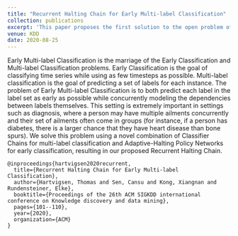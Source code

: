 ```yaml
---
title: "Recurrent Halting Chain for Early Multi-label Classification"
collection: publications
excerpt: 'This paper proposes the first solution to the open problem of Early Multi-Label Classification.'
venue: KDD
date: 2020-08-25
---
```


Early Multi-label Classification is the marriage of the Early Classification and
Multi-label Classification problems. Early Classification is the goal of
classifying time series while using as few timesteps as possible. Multi-label
classification is the goal of predicting a set of labels for each instance. The
problem of Early Multi-label Classification is to both predict each label in the
label set as early as possible while concurrently modeling the dependencies
between labels themselves.
This setting is extremely important in settings such as diagnosis, where a
person may have multiple ailments concurrently and their set of ailments often
come in groups (for instance, if a person has diabetes, there is a larger chance
that they have heart disease than bone spurs).  We solve this problem using a
novel combination of Classifier Chains for multi-label classification and
Adaptive-Halting Policy Networks for early classification, resulting in our
proposed Recurrent Halting Chain.

```
@inproceedings{hartvigsen2020recurrent,
  title={Recurrent Halting Chain for Early Multi-label Classification},
  author={Hartvigsen, Thomas and Sen, Cansu and Kong, Xiangnan and Rundensteiner, Elke},
  booktitle={Proceedings of the 26th ACM SIGKDD international conference on Knowledge discovery and data mining},
  pages={101--110},
  year={2020},
  organization={ACM}
}
```
